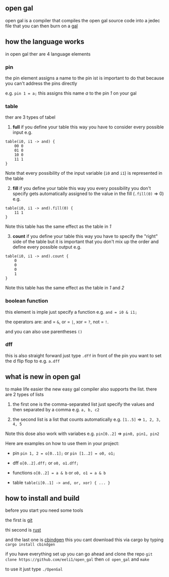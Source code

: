 ## open gal

open gal is a compiler that compiles the open gal source code into a jedec file that you can then burn on a [gal](https://en.wikipedia.org/wiki/Generic_array_logic)

## how the language works

in open gal ther are 4 language elements

### pin

the pin element assigns a name to the pin ist is important to do that because you can't address the pins directly

e.g. `pin 1 = a;` this assigns this name _a_ to the pin _1_ on your gal

### table

ther are 3 types of tabel

1. **full** if you define your table this way you have to consider every possible input e.g.

```
table(i0, i1 -> and) {
    00 0
    01 0
    10 0
    11 1
}
```

Note that every possibility of the input variable (`i0` and `i1`) is represented in the table

2. **fill** if you define your table this way you every possibility you don't specify gets automatically assigned to the value in the fill (`.fill(0)` => 0) e.g.

```
table(i0, i1 -> and).fill(0) {
    11 1
}
```

Note this table has the same effect as the table in _1_

3. **count** if you define your table this way you have to specify the "right" side of the table but it is important that you don't mix up the order and define every possible output e.g.

```
table(i0, i1 -> and).count {
    0
    0
    0
    1
}
```

Note this table has the same effect as the table in _1_ and _2_

### boolean function

this element is imple just specify a function e.g. `and = i0 & i1;`

the operators are: and = `&`, or = `|`, xor = `?`, not = `!`.

and you can also use parentheses `()`

### dff

this is also straight forward just type `.dff` in front of the pin you want to set the d flip flop to e.g. `a.dff`

## what is new in open gal

to make life easier the new easy gal compiler also supports the list. there are 2 types of lists

1. the first one is the comma-separated list just specify the values and then separated by a comma e.g. `a, b, c2`

2. the second list is a list that counts automatically e.g. `[1..5]` => `1, 2, 3, 4, 5`

Note this dose also work with variabes e.g. `pin[0..2]` => `pin0, pin1, pin2`

Here are examples on how to use them in your project:

- pin `pin 1, 2 = o[0..1];` or `pin [1..2] = o0, o1;`

- dff `o[0..2].dff;` or `o0, o1.dff;`

- functions `o[0..2] = a & b` or `o0, o1 = a & b`

- table `table(i[0..1] -> and, or, xor) { ... }`

## how to install and build

before you start you need some tools

the first is [git](https://git-scm.com/downloads)

thi second is [rust](https://www.rust-lang.org/tools/install)

and the last one is [cbindgen](https://crates.io/crates/cbindgen) this you cant download this via cargo by typing `cargo install cbindgen`

if you have everything set up you can go ahead and clone the repo `git clone https://github.com/eeli1/open_gal` then `cd open_gal` and `make`

to use it just type `./OpenGal`